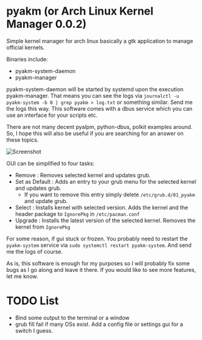# pyakm (or Arch Linux Kernel Manager 0.0.2)

Simple kernel manager for arch linux basically a gtk application to manage official kernels.

Binaries include:
* pyakm-system-daemon
* pyakm-manager

pyakm-system-daemon will be started by systemd upon the execution pyakm-manager. That means you can see the logs via `journalctl -u pyakm-system -b 0 | grep pyakm > log.txt` or something similar. Send me the logs this way. This software comes with a dbus service which you can use an interface for your scripts etc.

There are not many decent pyalpm, python-dbus, polkit examples around. So, I hope this will also be useful if you are searching for an answer on these topics.

![Screenshot](https://github.com/pssncp142/pyakm/blob/dev/screenshot.png)

GUI can be simplified to four tasks:
- Remove         : Removes selected kernel and updates grub. 
- Set as Default : Adds an entry to your grub menu for the selected kernel and updates grub.
  - If you want to remove this entry simply delete `/etc/grub.d/01_pyakm` and update grub.
- Select         : Installs kernel with selected version. Adds the kernel and the header package to `IgnorePkg` in `/etc/pacman.conf`
- Upgrade        : Installs the latest version of the selected kernel. Removes the kernel from `IgnorePkg`

For some reason, if gui stuck or frozen. You probably need to restart the `pyakm-system` service via `sudo systemctl restart pyakm-system`. And send me the logs of course.

As is, this software is enough for my purposes so I will probably fix some bugs as I go along and leave it there. If you would like to see more features, let me know.

# TODO List

  - Bind some output to the terminal or a window
  - grub fill fail if many OSs exist. Add a config file or settings gui for a switch I guess.

